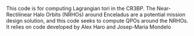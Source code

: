 This code is for computing Lagrangian tori in the CR3BP. The Near-Rectilinear Halo Orbits (NRHOs) around Enceladus are a potential mission design solution, and this code seeks to compute QPOs around the NRHOs. It relies on code developed by Alex Haro and Josep-Maria Mondelo
